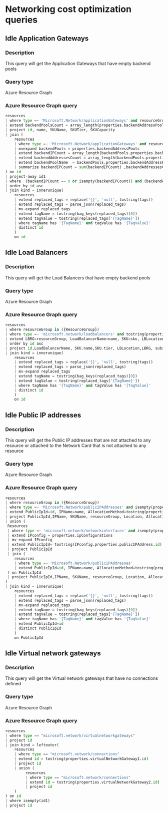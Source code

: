 # Networking cost optimization queries

## Idle Application Gateways

### Description

This query will get the Application Gateways that have empty backend pools

### Query type

Azure Resource Graph

### Azure Resource Graph query

```python
resources
| where type =~ 'Microsoft.Network/applicationGateways' and resourceGroup in ({ResourceGroup})
| extend backendPoolsCount = array_length(properties.backendAddressPools),SKUName= tostring(properties.sku.name), SKUTier= tostring(properties.sku.tier),SKUCapacity=properties.sku.capacity,backendPools=properties.backendAddressPools
| project id, name, SKUName, SKUTier, SKUCapacity
| join (
    resources
    | where type =~ 'Microsoft.Network/applicationGateways' and resourceGroup in ({ResourceGroup})
    | mvexpand backendPools = properties.backendAddressPools
    | extend backendIPCount = array_length(backendPools.properties.backendIPConfigurations)
    | extend backendAddressesCount = array_length(backendPools.properties.backendAddresses)
    | extend backendPoolName  = backendPools.properties.backendAddressPools.name
    | summarize backendIPCount = sum(backendIPCount) ,backendAddressesCount=sum(backendAddressesCount) by id
) on id
| project-away id1
| where  (backendIPCount == 0 or isempty(backendIPCount)) and (backendAddressesCount==0 or isempty(backendAddressesCount))
| order by id asc
| join kind = innerunique(
    resources
    | extend replaced_tags = replace('{}', 'null', tostring(tags))
    | extend replaced_tags = parse_json(replaced_tags)
    | mv-expand replaced_tags
    | extend tagName = tostring(bag_keys(replaced_tags)[0])
    | extend tagValue = tostring(replaced_tags['{TagName}'])
    | where tagName has '{TagName}' and tagValue has '{TagValue}'
    | distinct id
    )
    on id
```

## Idle Load Balancers

### Description

This query will get the Load Balancers that have empty backend pools

### Query type

Azure Resource Graph

### Azure Resource Graph query

```python
resources
| where resourceGroup in ({ResourceGroup})
| where type =~ 'microsoft.network/loadbalancers' and tostring(properties.backendAddressPools) == '[]' 
| extend LBRG=resourceGroup, LoadBalancerName=name, SKU=sku, LBLocation=location
| order by id asc
| project id,LoadBalancerName, SKU.name,SKU.tier, LBLocation,LBRG, subscriptionId
| join kind = innerunique(
    resources
    | extend replaced_tags = replace('{}', 'null', tostring(tags))
    | extend replaced_tags = parse_json(replaced_tags)
    | mv-expand replaced_tags
    | extend tagName = tostring(bag_keys(replaced_tags)[0])
    | extend tagValue = tostring(replaced_tags['{TagName}'])
    | where tagName has '{TagName}' and tagValue has '{TagValue}'
    | distinct id
    )
    on id
```

## Idle Public IP addresses

### Description

This query will get the Public IP addresses that are not attached to any resource or attached to the Network Card that is not attached to any resource

### Query type

Azure Resource Graph

### Azure Resource Graph query

```python
resources
| where resourceGroup in ({ResourceGroup})
| where type =~ 'Microsoft.Network/publicIPAddresses' and isempty(properties.ipConfiguration) and isempty(properties.natGateway) 
| extend PublicIpId=id, IPName=name, AllocationMethod=tostring(properties.publicIPAllocationMethod), SKUName=sku.name, Location=location
| project PublicIpId,IPName, SKUName, resourceGroup, Location, AllocationMethod, subscriptionId
| union (
 Resources
 | where type =~ 'microsoft.network/networkinterfaces' and isempty(properties.virtualMachine) and isnull(properties.privateEndpoint) and isnotempty(properties.ipConfigurations)
 | extend IPconfig = properties.ipConfigurations
 | mv-expand IPconfig
 | extend PublicIpId= tostring(IPconfig.properties.publicIPAddress.id)
 | project PublicIpId
 | join (
    resources
    | where type =~ 'Microsoft.Network/publicIPAddresses'
    | extend PublicIpId=id, IPName=name, AllocationMethod=tostring(properties.publicIPAllocationMethod), SKUName=sku.name, resourceGroup, Location=location
 ) on PublicIpId
 | project PublicIpId,IPName, SKUName, resourceGroup, Location, AllocationMethod, subscriptionId
)
| join kind = innerunique(
    resources
    | extend replaced_tags = replace('{}', 'null', tostring(tags))
    | extend replaced_tags = parse_json(replaced_tags)
    | mv-expand replaced_tags
    | extend tagName = tostring(bag_keys(replaced_tags)[0])
    | extend tagValue = tostring(replaced_tags['{TagName}'])
    | where tagName has '{TagName}' and tagValue has '{TagValue}'
    | extend PublicIpId=id
    | distinct PublicIpId
    )
    on PublicIpId
```

## Idle Virtual network gateways

### Description

This query will get the Virtual network gateways that have no connections defined

### Query type

Azure Resource Graph

### Azure Resource Graph query

```python
resources
| where type == "microsoft.network/virtualnetworkgateways"
| project id
| join kind = leftouter(
    resources
    | where type == "microsoft.network/connections"
    | extend id = tostring(properties.virtualNetworkGateway1.id)
    | project id
    | union (
         resources
         | where type == "microsoft.network/connections"
         | extend id = tostring(properties.virtualNetworkGateway2.id)
         | project id
    )
) on id
| where isempty(id1)
| project id
```
